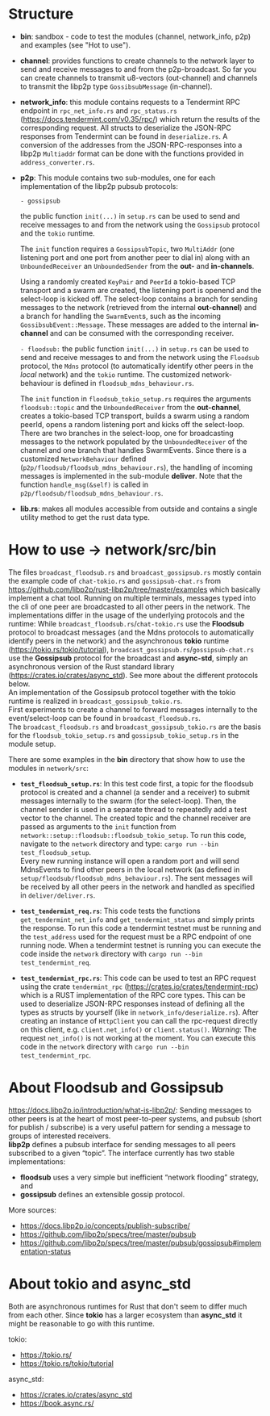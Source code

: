 # Structure

- **bin**: sandbox - code to test the modules (channel, network_info, p2p) and examples (see "Hot to use").

- **channel**: provides functions to create channels to the network layer to send and receive messages to and from the p2p-broadcast. So far you can create channels to transmit u8-vectors (out-channel) and channels to transmit the libp2p type `GossibsubMessage` (in-channel).

- **network_info**: this module contains requests to a Tendermint RPC endpoint in `rpc_net_info.rs` and `rpc_status.rs` (https://docs.tendermint.com/v0.35/rpc/) which return the results of the corresponding request. All structs to deserialize the JSON-RPC responses from Tendermint can be found in `deserialize.rs`. A conversion of the addresses from the JSON-RPC-responses into a libp2p `Multiaddr` format can be done with the functions provided in `address_converter.rs`.

- **p2p**: This module contains two sub-modules, one for each implementation of the libp2p pubsub protocols:

    ```- gossipsub```
    
    the public function `init(...)` in `setup.rs` can be used to send and receive messages to and from the network using the `Gossipsub` protocol and the `tokio` runtime.

    The `init` function requires a `GossipsubTopic`, two `MultiAddr` (one listening port and one port from another peer to dial in) along with an `UnboundedReceiver` an `UnboundedSender` from the **out-** and **in-channels**.
    
    Using a randomly created `KeyPair` and `PeerId` a tokio-based TCP transport and a swarm are created, the listening port is openend and the select-loop is kicked off. The select-loop contains a branch for sending messages to the network (retrieved from the internal **out-channel**) and a branch for handling the `SwarmEvent`s, such as the incoming `GossibsubEvent::Message`. These messages are added to the internal **in-channel** and can be consumed with the corresponding receiver.

    ```- floodsub:``` the public function `init(...)` in `setup.rs` can be used to send and receive messages to and from the network using the `Floodsub` protocol, the `Mdns` protocol (to automatically identify other peers in the *local* network) and the `tokio` runtime. The customized network-behaviour is defined in `floodsub_mdns_behaviour.rs`.

    The `init` function in `floodsub_tokio_setup.rs` requires the arguments `floodsub::topic` and the `UnboundedReceiver` from the **out-channel**, creates a tokio-based TCP transport, builds a swarm using a random peerId, opens a random listening port and kicks off the select-loop. There are two branches in the select-loop, one for broadcasting messages to the network populated by the `UnboundedReceiver` of the channel and one branch that handles SwarmEvents. Since there is a customized `NetworkBehaviour` defined (`p2p/floodsub/floodsub_mdns_behaviour.rs`), the handling of incoming messages is implemented in the sub-module **deliver**. Note that the function `handle_msg(&self)` is called in `p2p/floodsub/floodsub_mdns_behaviour.rs`. 

- **lib.rs**: makes all modules accessible from outside and contains a single utility method to get the rust data type.

# How to use -> network/src/bin
The files `broadcast_floodsub.rs` and `broadcast_gossipsub.rs` mostly contain the example code of `chat-tokio.rs` and `gossipsub-chat.rs` from https://github.com/libp2p/rust-libp2p/tree/master/examples which basically implement a chat tool. Running on multiple terminals, messages typed into the cli of one peer are broadcasted to all other peers in the network. The implementations differ in the usage of the underlying protocols and the runtime: While `broadcast_floodsub.rs`/`chat-tokio.rs` use the **Floodsub** protocol to broadcast messages (and the Mdns protocols to automatically identify peers in the network) and the asynchronous **tokio** runtime (https://tokio.rs/tokio/tutorial), `broadcast_gossipsub.rs`/`gossipsub-chat.rs` use the **Gossipsub** protocol for the broadcast and **async-std**, simply an asynchronous version of the Rust standard library (https://crates.io/crates/async_std). See more about the different protocols below.<br/>
An implementation of the Gossipsub protocol together with the tokio runtime is realized in `broadcast_gossipsub_tokio.rs`.<br/>
First experiments to create a channel to forward messages internally to the event/select-loop can be found in `broadcast_floodsub.rs`.<br/>
The `broadcast_floodsub.rs` and `broadcast_gossipsub_tokio.rs` are the basis for the `floodsub_tokio_setup.rs` and `gossipsub_tokio_setup.rs` in the module setup.

There are some examples in the **bin** directory that show how to use the modules in `network/src`:
- **`test_floodsub_setup.rs`**: In this test code first, a topic for the floodsub protocol is created and a channel (a sender and a receiver) to submit messages internally to the swarm (for the select-loop). Then, the channel sender is used in a separate thread to repeatedly add a test vector to the channel. The created topic and the channel receiver are passed as arguments to the `init` function from `network::setup::floodsub::floodsub_tokio_setup`. To run this code, navigate to the `network` directory and type: `cargo run --bin test_floodsub_setup`.<br/>
Every new running instance will open a random port and will send MdnsEvents to find other peers in the local network (as defined in `setup/floodsub/floodsub_mdns_behaviour.rs`). The sent messages will be received by all other peers in the network and handled as specified in `deliver/deliver.rs`.

- **`test_tendermint_req.rs`**: This code tests the functions `get_tendermint_net_info` and `get_tendermint_status` and simply prints the response. To run this code a tendermint testnet must be running and the `test_address` used for the  request must be a RPC endpoint of one running node. When a tendermint testnet is running you can execute the code inside the `network` directory with `cargo run --bin test_tendermint_req`.

- **`test_tendermint_rpc.rs`**: This code can be used to test an RPC request using the crate `tendermint_rpc` (https://crates.io/crates/tendermint-rpc) which is a RUST implementation of the RPC core types. This can be used to deserialize JSON-RPC responses instead of defining all the types as structs by yourself (like in `network_info/deserialize.rs`). After creating an instance of `HttpClient` you can call the rpc-request directly on this client, e.g. `client.net_info()` or `client.status()`. *Warning*: The request `net_info()` is not working at the moment. You can execute this code in the `network` directory with `cargo run --bin test_tendermint_rpc`.

# About **Floodsub** and **Gossipsub**
https://docs.libp2p.io/introduction/what-is-libp2p/: Sending messages to other peers is at the heart of most peer-to-peer systems, and pubsub (short for publish / subscribe) is a very useful pattern for sending a message to groups of interested receivers.</br>
**libp2p** defines a pubsub interface for sending messages to all peers subscribed to a given “topic”. The interface currently has two stable implementations:
- **floodsub** uses a very simple but inefficient “network flooding” strategy, and
- **gossipsub** defines an extensible gossip protocol.

More sources:
- https://docs.libp2p.io/concepts/publish-subscribe/
- https://github.com/libp2p/specs/tree/master/pubsub
- https://github.com/libp2p/specs/tree/master/pubsub/gossipsub#implementation-status

# About **tokio** and **async_std**

Both are asynchronous runtimes for Rust that don't seem to differ much from each other. Since **tokio** has a larger ecosystem than **async_std** it might be reasonable to go with this runtime.

tokio:
- https://tokio.rs/
- https://tokio.rs/tokio/tutorial

async_std:
- https://crates.io/crates/async_std
- https://book.async.rs/